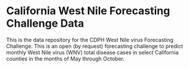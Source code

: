# California West Nile Forecasting Challenge Data

This is the data repository for the CDPH West Nile virus Forecasting Challenge. This is an open (by request) forecasting challenge to predict monthly West Nile virus (WNV) total disease cases in select California counties in the months of May through October.
